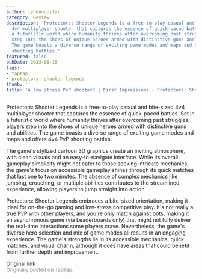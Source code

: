 ```yaml
---
author: lyndonguitar
category: Review
description: 'Protectors: Shooter Legends is a free-to-play casual and bite-sized
  4v4 multiplayer shooter that captures the essence of quick-paced battles. Set in
  a futuristic world where humanity thrives after overcoming past struggles, players
  step into the shoes of unique heroes armed with distinctive guns and abilities.
  The game boasts a diverse range of exciting game modes and maps and offers 4v4 PvP
  shooting battles.'
featured: false
pubDate: 2023-08-15
tags:
- taptap
- protectors:-shooter-legends
thumb: ''
title: 'A low stress PvP shooter? | First Impressions - Protectors: Shooter Legends'
---
```


Protectors: Shooter Legends is a free-to-play casual and bite-sized 4v4 multiplayer shooter that captures the essence of quick-paced battles. Set in a futuristic world where humanity thrives after overcoming past struggles, players step into the shoes of unique heroes armed with distinctive guns and abilities. The game boasts a diverse range of exciting game modes and maps and offers 4v4 PvP shooting battles.

The game's stylized cartoon 3D graphics create an inviting atmosphere, with clean visuals and an easy-to-navigate interface. While its overall gameplay simplicity might not cater to those seeking intricate mechanics, the game's focus on accessible gameplay shines through its quick matches that last one to two minutes. The absence of complex mechanics like jumping, crouching, or multiple abilities contributes to the streamlined experience, allowing players to jump straight into action.

Protectors: Shooter Legends embraces a bite-sized orientation, making it ideal for on-the-go gaming and low-stress competitive play. It's not really a true PvP with other players, and you're only match against bots, making it an asynchronous game (via Leaderboards only) that might not fully deliver the real-time interactions some players crave. Nevertheless, the game's diverse hero selection and mix of game modes all results in an engaging experience. The game's strengths lie in its accessible mechanics, quick matches, and visual charm, although it does have areas that could benefit from further depth and improvement.

[Original link](https://www.taptap.io/post/6143550)<br><span style="font-size: 0.95em; color: #888;">Originally posted on TapTap.</span>